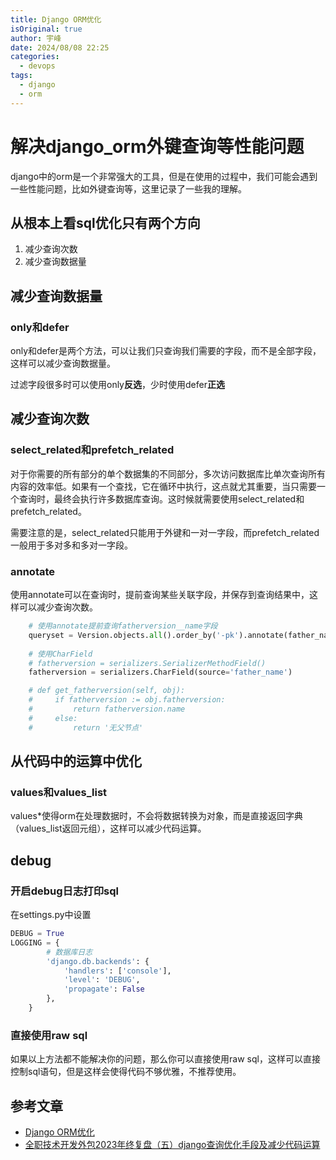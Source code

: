 ```yaml
---
title: Django ORM优化
isOriginal: true
author: 宇峰
date: 2024/08/08 22:25
categories:
  - devops
tags:
  - django
  - orm
---
```

# 解决django_orm外键查询等性能问题
django中的orm是一个非常强大的工具，但是在使用的过程中，我们可能会遇到一些性能问题，比如外键查询等，这里记录了一些我的理解。
## 从根本上看sql优化只有两个方向
1. 减少查询次数
2. 减少查询数据量
## 减少查询数据量
### only和defer
only和defer是两个方法，可以让我们只查询我们需要的字段，而不是全部字段，这样可以减少查询数据量。

过滤字段很多时可以使用only**反选**，少时使用defer**正选**


## 减少查询次数
### select_related和prefetch_related
对于你需要的所有部分的单个数据集的不同部分，多次访问数据库比单次查询所有内容的效率低。如果有一个查找，它在循环中执行，这点就尤其重要，当只需要一个查询时，最终会执行许多数据库查询。这时候就需要使用select_related和prefetch_related。

需要注意的是，select_related只能用于外键和一对一字段，而prefetch_related一般用于多对多和多对一字段。

### annotate    
使用annotate可以在查询时，提前查询某些关联字段，并保存到查询结果中，这样可以减少查询次数。   
```python
    # 使用annotate提前查询fatherversion__name字段
    queryset = Version.objects.all().order_by('-pk').annotate(father_name=F('fatherversion__name'))
    
    # 使用CharField
    # fatherversion = serializers.SerializerMethodField()
    fatherversion = serializers.CharField(source='father_name')

    # def get_fatherversion(self, obj):
    #     if fatherversion := obj.fatherversion:
    #         return fatherversion.name
    #     else:
    #         return '无父节点'
```

## 从代码中的运算中优化
### values和values_list
values*使得orm在处理数据时，不会将数据转换为对象，而是直接返回字典（values_list返回元组），这样可以减少代码运算。

## debug
### 开启debug日志打印sql
在settings.py中设置
```python
DEBUG = True
LOGGING = {
        # 数据库日志
        'django.db.backends': {
            'handlers': ['console'],
            'level': 'DEBUG',
            'propagate': False
        },
    }
```
### 直接使用raw sql
如果以上方法都不能解决你的问题，那么你可以直接使用raw sql，这样可以直接控制sql语句，但是这样会使得代码不够优雅，不推荐使用。
## 参考文章
- [Django ORM优化](https://docs.djangoproject.com/zh-hans/5.0/topics/db/optimization/)
- [全职技术开发外包2023年终复盘（五）django查询优化手段及减少代码运算](https://mp.weixin.qq.com/s/4cFgA0i85k_sit6-OL0chw)
